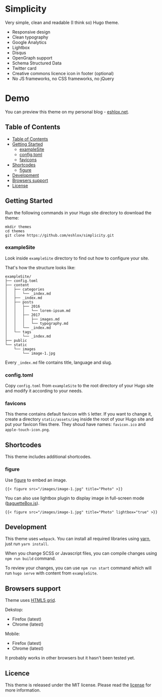 # Simplicity

Very simple, clean and readable (I think so) Hugo theme.

- Responsive design
- Clean typography
- Google Analytics
- Lightbox
- Disqus
- OpenGraph support
- Schema Structured Data
- Twitter card
- Creative commons licence icon in footer (optional)
- No JS frameworks, no CSS frameworks, no jQuery

# Demo

You can preview this theme on my personal blog - [eshlox.net](https://eshlox.net).

## Table of Contents

- [Table of Contents](#table-of-contents)
- [Getting Started](#getting-started)
	- [exampleSite](#examplesite)
	- [config.toml](#configtoml)
	- [favicons](#favicons)
- [Shortcodes](#shortcodes)
	- [figure](#figure)
- [Development](#development)
- [Browsers support](#browsers-support)
- [License](#license)

## Getting Started

Run the following commands in your Hugo site directory to download the theme:

```
mkdir themes
cd themes
git clone https://github.com/eshlox/simplicity.git
```

### exampleSite

Look inside `exampleSite` directory to find out how to configure your site.

That's how the structure looks like:

```
exampleSite/
├── config.toml
├── content
│   ├── categories
│   │   └── _index.md
│   ├── _index.md
│   ├── posts
│   │   ├── 2016
│   │   │   └── lorem-ipsum.md
│   │   ├── 2017
│   │   │   ├── images.md
│   │   │   └── typography.md
│   │   └── _index.md
│   └── tags
│       └── _index.md
├── public
└── static
    └── images
        └── image-1.jpg
```

Every `_index.md` file contains title, language and slug.

### config.toml

Copy `config.toml` from `exampleSite` to the root directory of your Hugo site and modify it according to your needs.

### favicons

This theme contains default favicon with `S` letter. If you want to change it, create a directory `static/assets/img` inside the root of your Hugo site and put your favicon files there. They shoud have names: `favicon.ico` and `apple-touch-icon.png`.

## Shortcodes

This theme includes additional shortcodes.

### figure

Use [figure](https://developer.mozilla.org/en-US/docs/Web/HTML/Element/figure) to embed an image.

```
{{< figure src="/images/image-1.jpg" title="Photo" >}}
```

You can also use lightbox plugin to display image in full-screen mode ([baguetteBox.js](https://github.com/feimosi/baguetteBox.js)).

```
{{< figure src="/images/image-1.jpg" title="Photo" lightbox="true" >}}
```

## Development

This theme uses `webpack`. You can install all required libraries using [yarn](https://github.com/yarnpkg/yarn), just run `yarn install`.

When you change SCSS or Javascript files, you can compile changes using `npm run build` command.

To review your changes, you can use `npm run start` command which will run `hugo serve` with content from `exampleSite`. 

## Browsers support

Theme uses [HTML5 grid](https://caniuse.com/#feat=css-grid).

Dekstop:

- Firefox (latest)
- Chrome (latest)

Mobile:

- Firefox (latest)
- Chrome (latest)

It probably works in other browsers but it hasn't been tested yet.

## Licence

This theme is released under the MIT license. Please read the [license](https://github.com/eshlox/simplicity/blob/master/LICENSE) for more information.
